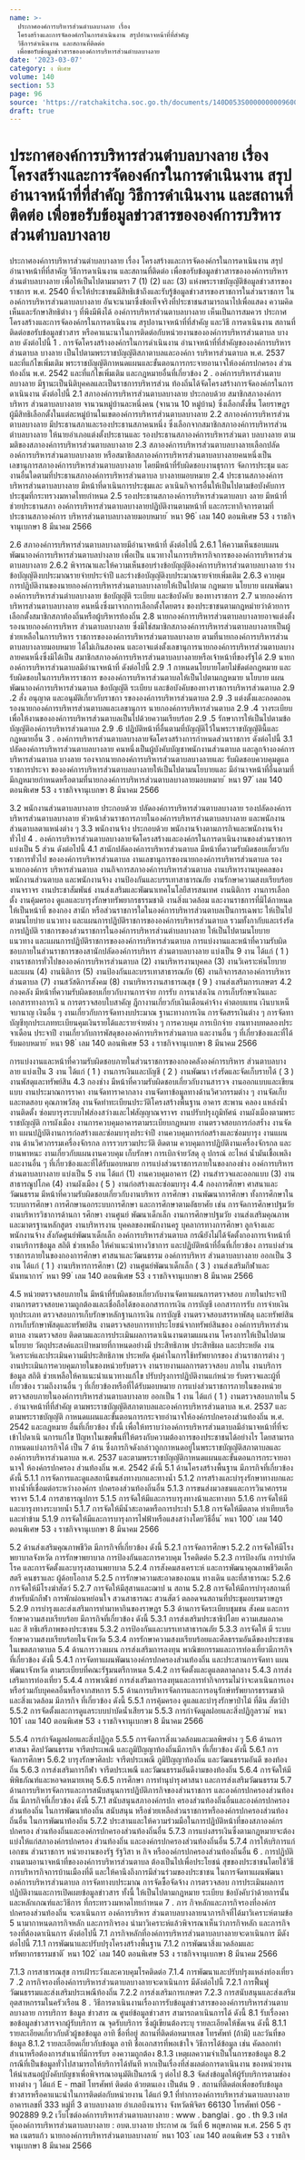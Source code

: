 ```yaml
---
name: >-
  ประกาศองค์การบริหารส่วนตำบลบางลาย เรื่อง
  โครงสร้างและการจัดองค์กรในการดำเนินงาน สรุปอำนาจหน้าที่ที่สำคัญ
  วิธีการดำเนินงาน และสถานที่ติดต่อ
  เพื่อขอรับข้อมูลข่าวสารขององค์การบริหารส่วนตำบลบางลาย
date: '2023-03-07'
category: ง พิเศษ
volume: 140
section: 53
page: 96
source: 'https://ratchakitcha.soc.go.th/documents/140D053S0000000009600.pdf'
draft: true
---
```


# ประกาศองค์การบริหารส่วนตำบลบางลาย เรื่อง โครงสร้างและการจัดองค์กรในการดำเนินงาน สรุปอำนาจหน้าที่ที่สำคัญ วิธีการดำเนินงาน และสถานที่ติดต่อ เพื่อขอรับข้อมูลข่าวสารขององค์การบริหารส่วนตำบลบางลาย

ประกาศองค์การบริหารส่วนตำบลบางลาย เรื่อง โครงสร้างและการจัดองค์กรในการดาเนินงาน สรุปอำนาจหน้าที่ที่สาคัญ วิธีการดาเนินงาน และสถานที่ติดต่อ เพื่อขอรับข้อมูลข่าวสารขององค์การบริหารส่วนตำบลบางลาย เพื่อให้เป็นไปตามมาตรา 7 (1) (2) และ (3) แห่งพระราชบัญญัติข้อมูลข่าวสารของ ราชการ พ.ศ. 2540 ที่จะให้ประชาชนมีสิทธิเข้าถึงและรับรู้ข้อมูลข่าวสารของราชการในส่วนราชการ ในองค์การบริหารส่วนตาบลบางลาย อันจะนามาซึ่งข้อเท็จจริงที่ประชาชนสามารถนาไปเพื่อแสดง ความคิดเห็นและรักษาสิทธิต่าง ๆ ที่พึงมีพึงได้ องค์การบริหารส่วนตาบลบางลาย เห็นเป็นการสมควร ประกาศโครงสร้างและการจัดองค์กรในการดาเนินงาน สรุปอานาจหน้าที่ที่สำคัญ และวิธี การดาเนินงาน สถานที่ติดต่อขอรับข้อมูลข่าวสาร หรือคาแนะนาในการติดต่อกับหน่วยงานขององค์การบริหารส่วนตาบล บางลาย ดังต่อไปนี้ 1 . การจัดโครงสร้างองค์กรในการดำเนินงาน อำนาจหน้าที่ที่สำคัญขององค์การบริหาร ส่วนตาบล บางลาย เป็นไปตามพระราชบัญญัติสภาตาบลและองค์กา รบริหารส่วนตาบล พ.ศ. 2537 และที่แก้ไขเพิ่มเติม พระราชบัญญัติกาหนดแผนและขั้นตอนการกระจายอานาจให้องค์กรปกครอง ส่วนท้องถิ่น พ.ศ. 2542 และที่แก้ไขเพิ่มเติม และกฎหมายอื่นที่เกี่ยวข้อง 2 . องค์การบริหารส่วนตาบลบางลาย มีฐานะเป็นนิติบุคคลและเป็นราชการบริหารส่วน ท้องถิ่นได้จัดโครงสร้างการจัดองค์กรในการดาเนินงาน ดังต่อไปนี้ 2.1 สภาองค์การบริหารส่วนตาบลบางลาย ประกอบด้วย สมาชิกสภาองค์การบริหาร ส่วนตาบลบางลาย จานวนหมู่บ้านละหนึ่งคน (จานวน 10 หมู่บ้าน) ซึ่งเลือกตั้งขึ้น โดยราษฎร ผู้มีสิทธิเลือกตั้งในแต่ละหมู่บ้านในเขตองค์การบริหารส่วนตาบลบางลาย 2.2 สภาองค์การบริหารส่วนตาบลบางลาย มีประธานสภาและรองประธานสภาคนหนึ่ง ซึ่งเลือกจากสมาชิกสภาองค์การบริหารส่วนตำบลบางลาย ให้นายอำเภอแต่งตั้งประธานและ รองประธานสภาองค์การบริหารส่วนตา บลบางลาย ตามมติของสภาองค์การบริหารส่วนตาบลบางลาย 2.3 สภาองค์การบริหารส่วนตาบลบางลายเลือกปลัดองค์การบริหารส่วนตาบลบางลาย หรือสมาชิกสภาองค์การบริหารส่วนตาบลบางลายคนหนึ่งเป็นเลขานุการสภาองค์การบริหารส่วนตาบลบางลาย โดยมีหน้าที่รับผิดชอบงานธุรการ จัดการประชุม และงานอื่นใดตามที่ประธานสภาองค์การบริหารส่วนตาบล บางลายมอบหมาย 2.4 ประธานสภาองค์การบริหารส่วนตาบลบางลาย มีหน้าที่ดาเนินการประชุมและ ดาเนินกิจการอื่นให้เป็นไปตามข้อบังคับการประชุมที่กระทรวงมหาดไทยกำหนด 2.5 รองประธานสภาองค์การบริหารส่วนตาบลบา งลาย มีหน้าที่ช่วยประธานสภา องค์การบริหารส่วนตาบลบางลายปฏิบัติงานตามหน้าที่ และกระทากิจการตามที่ประธานสภาองค์การ บริหารส่วนตาบลบางลายมอบหมาย ้ หนา 96 ่ เลม 140 ตอนพิเศษ 53 ง ราชกิจจานุเบกษา 8 มีนาคม 2566

2.6 สภาองค์การบริหารส่วนตาบลบางลายมีอำนาจหน้าที่ ดังต่อไปนี้ 2.6.1 ให้ความเห็นชอบแผนพัฒนาองค์การบริหารส่วนตาบลบำงลาย เพื่อเป็น แนวทางในการบริหารกิจการขององค์การบริหารส่วนตาบลบางลาย 2.6.2 พิจารณาและให้ความเห็นชอบร่างข้อบัญญัติองค์การบริหารส่วนตาบลบางลาย ร่างข้อบัญญัติงบประมาณรายจ่ายประจำปี และร่างข้อบัญญัติงบประมาณรายจ่ายเพิ่มเติม 2.6.3 ควบคุมการปฏิบัติงานของนายกองค์การบริหารส่วนตาบลบางลายให้เป็นไปตาม กฎหมาย นโยบาย แผนพัฒนาองค์การบริหารส่วนตำบลบางลาย ข้อบัญญัติ ระเบียบ และข้อบังคับ ของทางราชการ 2.7 นายกองค์การบริหารส่วนตาบลบางลาย คนหนึ่งซึ่งมาจากการเลือกตั้งโดยตรง ของประชาชนตามกฎหมำยว่าด้วยการเลือกตั้งสมาชิกสภาท้องถิ่นหรือผู้บริหารท้องถิ่น 2.8 นายกองค์การบริหารส่วนตาบลบางลายอาจแต่งตั้งรองนายกองค์การบริหาร ส่วนตาบลบางลาย ซึ่งมิใช่สมาชิกสภาองค์การบริหารส่วนตาบลบางลายเป็นผู้ช่วยเหลือในการบริหาร ราชการขององค์การบริหารส่วนตาบลบางลาย ตามที่นายกองค์การบริหารส่วนตาบลบางลายมอบหมาย ได้ไม่เกินสองคน และอาจแต่งตั้งเลขานุการนายกองค์การบริหารส่วนตาบลบางลายคนหนึ่งซึ่งมิได้เป็น สมาชิกสภาองค์การบริหารส่วนตาบลบางลายหรือเจ้าหน้าที่ของรัฐได้ 2.9 นายกองค์การบริหารส่วนตาบลมีอำนาจหน้าที่ ดังต่อไปนี้ 2.9 .1 กาหนดนโยบายโดยไม่ขัดต่อกฎหมาย และรับผิดชอบในการบริหารราชการ ขององค์การบริหารส่วนตาบลให้เป็นไปตามกฎหมาย นโยบาย แผนพัฒนาองค์การบริหารส่วนตาบล ข้อบัญญัติ ระเบียบ และข้อบังคับของทางราชการบริหารส่วนตาบล 2.9 .2 สั่ง อนุญาต และอนุมัติเกี่ยวกับราชกา รขององค์การบริหารส่วนตาบล 2.9 .3 แต่งตั้งและถอดถอนรองนายกองค์การบริหารส่วนตาบลและเลขานุการ นายกองค์การบริหารส่วนตาบล 2.9 .4 วางระเบียบเพื่อให้งานขององค์การบริหารส่วนตาบลเป็นไปด้วยความเรียบร้อย 2.9 .5 รักษาการให้เป็นไปตามข้อบัญญัติองค์การบริหารส่วนตาบล 2.9 .6 ปฏิบัติหน้าที่อื่นตามที่บัญญัติไว้ในพระราชบัญญัตินี้และกฎหมายอื่น 3 . องค์การบริหารส่วนตาบลบางลายจัดโครงสร้างการกำหนดส่วนราชการ ดังต่อไปนี้ 3.1 ปลัดองค์การบริหารส่วนตาบลบางลาย คนหนึ่งเป็นผู้บังคับบัญชาพนักงานส่วนตาบล และลูกจ้างองค์การบริหารส่วนตาบล บางลาย รองจากนายกองค์การบริหารส่วนตาบลบางลายและ รับผิดชอบควบคุมดูแลราชการประจา ขององค์การบริหารส่วนตาบลบางลายให้เป็นไปตามนโยบายและ มีอำนาจหน้าที่อื่นตามที่มีกฎหมายกำหนดหรือตามที่นายกองค์การบริหารส่วนตาบลบางลายมอบหมาย ้ หนา 97 ่ เลม 140 ตอนพิเศษ 53 ง ราชกิจจานุเบกษา 8 มีนาคม 2566

3.2 พนักงานส่วนตาบลบางลาย ประกอบด้วย ปลัดองค์การบริหารส่วนตาบลบางลาย รองปลัดองค์การบริหารส่วนตาบลบางลาย หัวหน้าส่วนราชการภายในองค์การบริหารส่วนตาบลบางลาย และพนักงานส่วนตาบลตาแหน่งต่าง ๆ 3.3 พนักงานจ้าง ประกอบด้วย พนักงานจ้างตามภารกิจและพนักงานจ้างทั่วไป 4 . องค์การบริหารส่วนตาบลบางลายจัดโครงสร้างและองค์กรในการดาเนินงานของส่วนราชการ แบ่งเป็น 5 ส่วน ดังต่อไปนี้ 4.1 สานักปลัดองค์การบริหารส่วนตาบล มีหน้าที่ความรับผิดชอบเกี่ยวกับราชการทั่วไป ขององค์การบริหารส่วนตาบล งานเลขานุการของนายกองค์การบริหารส่วนตาบล รองนายกองค์การ บริหารส่วนตาบล งานกิจการสภาองค์การบริหารส่วนตาบล งานบริหารงานบุคคลของพนักงานส่วนตาบล และพนักงานจ้าง งานป้องกันและบรรเทาสาธารณภัย งานรักษาความสงบเรียบร้อย งานจราจร งานประชาสัมพันธ์ งานส่งเสริมและพัฒนาเทคโนโลยีสารสนเทศ งานนิติการ งานการเลือกตั้ง งานคุ้มครอง ดูแลและบารุงรักษาทรัพยากรธรรมชาติ งานสิ่งแวดล้อม และงานราชการที่มิได้กาหนดให้เป็นหน้าที่ ของกอง สานัก หรือส่วนราชการใดในองค์การบริหารส่วนตาบลเป็นการเฉพาะ ให้เป็นไปตามนโยบำย แนวทาง และแผนการปฏิบัติราชการขององค์การบริหารส่วนตาบล รวมทั้งกากับและเร่งรัดการปฏิบัติ ราชการของส่วนราชการในองค์การบริหารส่วนตำบลบางลาย ให้เป็นไปตามนโยบาย แนวทาง และแผนการปฏิบัติราชการขององค์การบริหารส่วนตาบล การแบ่งงานและหน้าที่ความรับผิดชอบภายในส่วนราชการของสานักปลัดองค์การบริหาร ส่วนตาบลบางลาย แบ่งเป็น 9 งาน ได้แก่ ( 1 ) งานราชการทั่วไปขององค์การบริหารส่วนตาบล (2) งานบริหารงานบุคคล (3) งานวิเคราะห์นโยบายและแผน (4) งานนิติการ (5) งานป้องกันและบรรเทาสาธารณภัย (6) งานกิจการสภาองค์การบริหารส่วนตาบล (7) งานสวัสดิการสังคม (8) งานบริหารงานสาธารณสุข ( 9 ) งานส่งเสริมการเกษตร 4.2 กองคลัง มีหน้าที่ความรับผิดชอบเกี่ยวกับงานการจ่าย การรับ การนาส่งเงิน การเก็บรักษาเงินและเอกสารทางการเงิ น การตรวจสอบใบสาคัญ ฎีกางานเกี่ยวกับเงินเดือนค่าจ้าง ค่าตอบแทน เงินบาเหน็จบานาญ เงินอื่น ๆ งานเกี่ยวกับการจัดทางบประมาณ ฐานะทางการเงิน การจัดสรรเงินต่าง ๆ การจัดทาบัญชีทุกประเภททะเบียนคุมเงินรายได้และรายจ่ายต่าง ๆ การควบคุม การเบิกจ่าย งานทางบทดลองประจาเดือน ประจาปี งานเกี่ยวกับการพัสดุขององค์การบริหารส่วนตาบล และงานอื่น ๆ ที่เกี่ยวข้องและที่ได้รับมอบหมาย ้ หนา 98 ่ เลม 140 ตอนพิเศษ 53 ง ราชกิจจานุเบกษา 8 มีนาคม 2566

การแบ่งงานและหน้าที่ความรับผิดชอบภายในส่วนราชการของกองคลังองค์การบริหาร ส่วนตาบลบางลาย แบ่งเป็น 3 งาน ได้แก่ ( 1 ) งานการเงินและบัญชี ( 2 ) งานพัฒนา เร่งรัดและจัดเก็บรายได้ ( 3 ) งานพัสดุและทรัพย์สิน 4.3 กองช่าง มีหน้าที่ความรับผิดชอบเกี่ยวกับงานสารวจ งานออกแบบและเขียนแบบ งานประมาณการราคา งานจัดทาราคากลาง งานจัดทาข้อมูลทางด้านวิศวกรรมต่าง ๆ งานจัดเก็บและทดสอบ คุณภาพวัสดุ งานจัดทำทะเบียนประวัติโครงสร้างพื้นฐาน อาคาร สะพาน คลอง แหล่งน้ำ งานติดตั้ง ซ่อมบารุงระบบไฟส่องสว่างและไฟสัญญาณจราจร งานปรับปรุงภูมิทัศน์ งานผังเมืองตามพระราชบัญญัติ การผังเมือง งานการควบคุมอาคารตามระเบียบกฎหมาย งานตรวจสอบการก่อสร้ำง งานจัดทา แผนปฏิบัติงานการก่อสร้างและซ่อมบารุงประจำปี งานควบคุมการก่อสร้างและซ่อมบารุง งานแผนงาน ด้านวิศวกรรมเครื่องจักรกล การรวบรวมประวัติ ติดตาม ควบคุมการปฏิบัติงานเครื่องจักรกล และยานพาหนะ งานเกี่ยวกับแผนงานควบคุม เก็บรักษา การเบิกจ่ายวัสดุ อุ ปกรณ์ อะไหล่ น้ำมันเชื้อเพลิง และงานอื่น ๆ ที่เกี่ยวข้องและที่ได้รับมอบหมาย การแบ่งส่วนราชการภายในของกองช่าง องค์การบริหารส่วนตาบลบางลาย แบ่งเป็น 5 งาน ได้แก่ (1) งานควบคุมอาคาร (2) งานสำรวจและออกแบบ (3) งานสาธารณูปโภค (4) งานผังเมือง ( 5 ) งานก่อสร้างและซ่อมบารุง 4.4 กองการศึกษา ศาสนาและวัฒนธรรม มีหน้าที่ความรับผิดชอบเกี่ยวกับงานบริหาร การศึกษา งานพัฒนาการศึกษา ทั้งการศึกษาในระบบการศึกษา การศึกษานอกระบบการศึกษา และการศึกษาตามอัธยาศัย เช่น การจัดการศึกษาปฐมวัย งานบริหารวิชาการด้านกา รศึกษา งานศูนย์ พัฒนาเด็กเล็ก งานการศึกษาปฐมวัย งานส่งเสริมคุณภาพและมาตรฐานหลักสูตร งานบริหารงาน บุคคลของพนักงานครู บุคลากรทางการศึกษา ลูกจ้างและพนักงานจ้าง สังกัดศูนย์พัฒนาเด็กเล็ก องค์การบริหารส่วนตาบล กรณียังไม่ได้จัดตั้งกองการเจ้าหน้าที่ งานบริการข้อมูล สถิติ ช่วยเหลือ ให้คำแนะนำทางวิชาการ และปฏิบัติหน้าที่อื่นที่เกี่ยวข้อง การแบ่งส่วนราชการภายในของกองการศึกษา ศาสนาและวัฒนธรรม องค์การบริหาร ส่วนตาบลบางลาย ออกเป็น 3 งาน ได้แก่ ( 1 ) งานบริหารการศึกษา (2) งานศูนย์พัฒนาเด็กเล็ก ( 3 ) งานส่งเสริมกีฬาและนันทนาการ ้ หนา 99 ่ เลม 140 ตอนพิเศษ 53 ง ราชกิจจานุเบกษา 8 มีนาคม 2566

4.5 หน่วยตรวจสอบภายใน มีหน้าที่รับผิดชอบเกี่ยวกับงานจัดทาแผนการตรวจสอบ ภายในประจาปี งานการตรวจสอบความถูกต้องและเชื่อถือได้ของเอกสารการเงิน การบัญชี เอกสารการรับ การจ่ายเงินทุกประเภท ตรวจสอบการเก็บรักษาหลักฐานการเงิน การบัญชี งานตรวจสอบสรรหาพัสดุ และทรัพย์สิน การเก็บรักษาพัสดุและทรัพย์สิน งานตรวจสอบการทาประโยชน์จากทรัพย์สินของ องค์การบริหารส่วนตาบล งานตรวจสอบ ติดตามและการประเมินผลการดาเนินงานตามแผนงาน โครงการให้เป็นไปตามนโยบาย วัตถุประสงค์และเป้าหมายที่กาหนดอย่างมี ประสิทธิภาพ ประสิทธิผล และประหยัด งานวิเคราะห์และประเมินความมีประสิทธิภาพ ประหยัด คุ้มค่าในการใช้ทรัพยากรของ ส่วนราชการต่าง ๆ งานประเมินการควบคุมภายในของหน่วยรับตรวจ งานรายงานผลการตรวจสอบ ภายใน งานบริการข้อมูล สถิติ ช่วยเหลือให้คาแนะนำแนวทางแก้ไข ปรับปรุงการปฏิบัติงานแก่หน่วย รับตรวจและผู้ที่เกี่ยวข้อง รวมถึงงานอื่น ๆ ที่เกี่ยวข้องหรือที่ได้รับมอบหมาย การแบ่งส่วนราชการภายในของหน่วยตรวจสอบภายในองค์การบริหารส่วนตาบลบางลาย ออกเป็น 1 งาน ได้แก่ ( 1 ) งานตรวจสอบภายใน 5 . อำนาจหน้าที่ที่สำคัญ ตามพระราชบัญญัติสภาตาบลและองค์การบริหารส่วนตาบล พ.ศ. 2537 และตามพระราชบัญญัติ กาหนดแผนและขั้นตอนการกระจายอำนาจให้องค์กรปกครองส่วนท้องถิ่น พ.ศ. 2542 และกฎหมาย อื่นที่เกี่ยวข้อง ทั้งนี้ เพื่อให้ทราบว่าองค์การบริหารส่วนตาบลมีอำนาจหน้าที่ที่จะเข้าไปดาเนิ นการแก้ไข ปัญหาในเขตพื้นที่ให้ตรงกับความต้องการของประชาชนได้อย่างไร โดยสามารถกาหนดแบ่งภารกิจได้ เป็น 7 ด้าน ซึ่งภารกิจดังกล่าวถูกกาหนดอยู่ในพระราชบัญญัติสภาตาบลและองค์การบริหารส่วนตาบล พ.ศ. 2537 และตามพระราชบัญญัติกาหนดแผนและขั้นตอนการกระจายอานาจใ ห้องค์กรปกครอง ส่วนท้องถิ่น พ.ศ. 2542 ดังนี้ 5.1 ด้านโครงสร้างพื้นฐาน มีภารกิจที่เกี่ยวข้อง ดังนี้ 5.1.1 การจัดการและดูแลสถานีขนส่งทางบกและทางน้ำ 5.1.2 การสร้างและบำรุงรักษาทางบกและทางน้ำที่เชื่อมต่อระหว่างองค์กร ปกครองส่วนท้องถิ่นอื่น 5.1.3 การขนส่งมวลชนและการวินาศกรรมจราจร 5.1.4 การสาธารณูปการ 5.1.5 การจัดให้มีและการบารุงทางน้าและทางบก 5.1.6 การจัดให้มีและบารุงทางระบายน้ำ 5.1.7 การจัดให้มีน้ำสะอาดหรือการประปา 5.1.8 การจัดให้มีตลาด ท่าเทียบเรือและท่าข้าม 5.1.9 การจัดให้มีและการบารุงการไฟฟ้าหรือแสงสว่างโดยวิธีอื่น ้ หนา 100 ่ เลม 140 ตอนพิเศษ 53 ง ราชกิจจานุเบกษา 8 มีนาคม 2566

5.2 ด้านส่งเสริมคุณภาพชีวิต มีภารกิจที่เกี่ยวข้อง ดังนี้ 5.2.1 การจัดการศึกษา 5.2.2 การจัดให้มีโรงพยาบาลจังหวัด การรักษาพยาบาล การป้องกันและการควบคุม โรคติดต่อ 5.2.3 การป้องกัน การบำบัดโรค และการจัดตั้งและบารุงสถานพยาบาล 5.2.4 การสังคมสงเคราะห์ และการพัฒนาคุณภาพชีวิตเด็ก สตรี คนชราและ ผู้ด้อยโอกาส 5.2.5 การรักษาความสะอาดของถนน ทางเดิน และที่สาธารณะ 5.2.6 การจัดให้มีโรงฆ่าสัตว์ 5.2.7 การจัดให้มีสุสานและฌาป น สถาน 5.2.8 การจัดให้มีการบำรุงสถานที่สำหรับนักกีฬา การพักผ่อนหย่อนใจ สวนสาธารณะ สวนสัตว์ ตลอดจนสถานที่ประชุมอบรมราษฎร 5.2.9 การบำรุงและส่งเสริมการทำมาหากินของราษฎร 5.3 ด้านการจัดระเบียบชุมชน สังคม และการรักษาความสงบเรียบร้อย มีภารกิจที่เกี่ยวข้อง ดังนี้ 5.3.1 การส่งเสริมประชาธิปไตย ความเสมอภาค และ สิ ทธิเสรีภาพของประชาชน 5.3.2 การป้องกันและบรรเทาสาธารณภัย 5.3.3 การจัดให้ มี ระบบรักษาความสงบเรียบร้อยในจังหวัด 5.3.4 การรักษาความสงบเรียบร้อยและศีลธรรมอันดีของประชาชนในเขตสภาตาบล 5.4 ด้านการวางแผน การส่งเสริมการลงทุน พาณิชยกรรมและการท่องเที่ยวมีภารกิจ ที่เกี่ยวข้อง ดังนี้ 5.4.1 การจัดทาแผนพัฒนาองค์กรปกครองส่วนท้องถิ่น และประสานการจัดทา แผนพัฒนาจังหวัด ตามระเบียบที่คณะรัฐมนตรีกาหนด 5.4.2 การจัดตั้งและดูแลตลาดกลาง 5.4.3 การส่งเสริมการท่องเที่ยว 5.4.4 การพาณิชย์ การส่งเสริมการลงทุนและการทำกิจกรรมไม่ว่าจะดาเนินการเอง หรือร่วมกับบุคคลอื่นหรือจากสหการ 5.5 ด้านการบริหารจัดการและการอนุรักษ์ทรัพยากรธรรมชาติและสิ่งแวดล้อม มีภารกิจ ที่เกี่ยวข้อง ดังนี้ 5.5.1 การคุ้มครอง ดูแลและบำรุงรักษาป่าไม้ ที่ดิน สัตว์ป่า 5.5.2 การจัดตั้งและการดูแลระบบบำบัดน้ำเสียรวม 5.5.3 การกำจัดมูลฝอยและสิ่งปฏิกูลรวม ้ หนา 101 ่ เลม 140 ตอนพิเศษ 53 ง ราชกิจจานุเบกษา 8 มีนาคม 2566

5.5.4 การกำจัดมูลฝอยและสิ่งปฏิกูล 5.5.5 การจัดการสิ่งแวดล้อมและมลพิษต่าง ๆ 5.6 ด้านการศาสนา ศิลปวัฒนธรรม จารีตประเพณี และภูมิปัญญาท้องถิ่นมีภารกิจ ที่เกี่ยวข้อง ดังนี้ 5.6.1 การจัดการศึกษา 5.6.2 บารุงรักษาศิลปะ จารีตประเพณี ภูมิปัญญาท้องถิ่น และวัฒนธรรมอันดี ของท้องถิ่น 5.6.3 การส่งเสริมการกีฬา จารีตประเพณี และวัฒนธรรมอันดีงามของท้องถิ่น 5.6.4 การจัดให้มีพิพิธภัณฑ์และหอจดหมายเหตุ 5.6.5 การศึกษา การทำนุบำรุงศาสนา และการส่งเสริมวัฒนธรรม 5.7 ด้านการบริหารจัดการและการสนับสนุนการปฏิบัติภารกิจของส่วนราชการ และองค์กรปกครองส่วนท้องถิ่น มีภารกิจที่เกี่ยวข้อง ดังนี้ 5.7.1 สนับสนุนสภาองค์กรปก ครองส่วนท้องถิ่นอื่นและองค์กรปกครองส่วนท้องถิ่น ในการพัฒนาท้องถิ่น สนับสนุน หรือช่วยเหลือส่วนราชการหรือองค์กรปกครองส่วนท้องถิ่นอื่น ในการพัฒนาท้องถิ่น 5.7.2 ประสานและให้ความร่วมมือในการปฏิบัติหน้าที่ของสภาองค์กรปกครอง ส่วนท้องถิ่นและองค์กรปกครองส่วนท้องถิ่นอื่น 5.7.3 การแบ่งสรรเงินซึ่งตามกฎหมายจะต้องแบ่งให้แก่สภาองค์กรปกครอง ส่วนท้องถิ่น และองค์กรปกครองส่วนท้องถิ่นอื่น 5.7.4 การให้บริการแก่เอกชน ส่วนราชการ หน่วยงานของรัฐ รัฐวิสา ห กิจ หรือองค์กรปกครองส่วนท้องถิ่นอื่น 6 . การปฏิบัติงานตามอานาจหน้าที่ขององค์การบริหารส่วนตาบล ต้องเป็นไปเพื่อประโยชน์ สุขของประชาชนโดยใช้วิธีการบริหารกิจการบ้านเมืองที่ดี และให้คานึงถึงการมีส่วนร่วมของประชาชน ในการจัดทาแผนพัฒนาองค์การบริหารส่วนตาบล การจัดทางบประมาณ การจัดซื้อจัดจ้าง การตรวจสอบ การประเมินผลการปฏิบัติงานและการเปิดเผยข้อมูลข่าวสาร ทั้งนี้ ให้เป็นไปตามกฎหมาย ระเบียบ ข้อบังคับว่าด้วยการนั้นและหลักเกณฑ์และวิธีการ ที่กระทรวงมหาดไทยกำหนด 7 . ภาร กิจหลักและภารกิจรองที่องค์กรปกครองส่วนท้องถิ่น จะดาเนินการ องค์การบริหาร ส่วนตาบลบางลายนาภารกิจที่ได้มาวิเคราะห์ตามข้อ 5 นามากาหนดภารกิจหลัก และภารกิจรอง นำมาวิเคราะห์แล้วพิจารณาเห็นว่าภารกิจหลัก และภารกิจรองที่ต้องดาเนินการ ดังต่อไปนี้ 7.1 ภารกิจหลักที่องค์การบริหารส่วนตาบลบางลายจะดาเนินการ มีดังต่อไปนี้ 7.1.1 การพัฒนาและปรับปรุงโครงสร้างพื้นฐาน 7.1.2 การพัฒนาสิ่งแวดล้อมและทรัพยากรธรรมชาติ ้ หนา 102 ่ เลม 140 ตอนพิเศษ 53 ง ราชกิจจานุเบกษา 8 มีนาคม 2566

7.1.3 การสาธารณสุข การเฝ้าระวังและควบคุมโรคติดต่อ 7.1.4 การพัฒนาและปรับปรุงแหล่งท่องเที่ยว 7 .2 ภารกิจรองที่องค์การบริหารส่วนตาบลบางลายจะดาเนินการ มีดังต่อไปนี้ 7.2.1 การฟื้นฟูวัฒนธรรมและส่งเสริมประเพณีท้องถิ่น 7.2.2 การส่งเสริมการเกษตร 7.2.3 การสนับสนุนและส่งเสริมอุตสาหกรรมในครัวเรือน 8 . วิธีการดาเนินงานเรื่องการรับข้อมูลข่าวสารขององค์การบริหารส่วนตาบลบางลาย การบริการ ข้อมูล ข่าวสาร ณ ศูนย์ข้อมูลข่าวสาร สามารถดาเนินการได้ ดังนี้ 8.1 รับเรื่องคาขอข้อมูลข่าวสารจากผู้รับบริการ ณ จุดรับบริการ ซึ่งผู้เขียนต้องระบุ รายละเอียดให้ชัดเจน ดังนี้ 8.1.1 รายละเอียดเกี่ยวกับตัวผู้ขอข้อมูล อาทิ ชื่อที่อยู่ สถานที่ติดต่อหมายเลข โทรศัพท์ (ถ้ามี) และวันที่ขอข้อมูล 8.1.2 รายละเอียดเกี่ยวกับข้อมูล อาทิ ชื่อเอกสารที่พอเข้าใจ วิธีการได้ข้อมูล เช่น คัดลอกทำสำเนาหรือต้องการสำเนาที่มีการรับร องความถูกต้อง 8.1.3 เหตุผลความจำเป็นในการขอข้อมูล 8.2 กรณีที่เป็นข้อมูลทั่วไปสามารถให้บริการได้ทันที หากเป็นเรื่องที่ส่งผลต่อการดาเนินงาน ของหน่วยงาน ให้นำเสนอผู้บังคับบัญชาเพื่อพิจารณาอนุมัติเป็นกรณี ๆ ต่อไป 8.3 จัดส่งข้อมูลให้ผู้รับบริการตามช่องทางต่าง ๆ ได้แก่ E - mail โทรศัพท์ ติดต่อ ด้วยตนเอง เป็นต้น 9 . สถานที่ติดต่อเพื่อขอรับข้อมูลข่าวสารหรือคาแนะนำในการติดต่อกับหน่วยงาน ได้แก่ 9.1 ที่ทำการองค์การบริหารส่วนตาบลบางลาย อาคารเลขที่ 333 หมู่ที่ 3 ตาบลบางลาย อำเภอบึงนาราง จังหวัดพิจิตร 66130 โทรศัพท์ 056 - 902889 9.2 เว็บไซต์องค์การบริหารส่วนตาบลบางลาย : www . banglai . go . th 9.3 เฟสบุ๊คองค์การบริหารส่วนตาบลบางลาย : อบต.บางลาย ประกาศ ณ วันที่ 6 พฤษภาคม พ.ศ. 256 5 สุรพล เนตรแก้ว นายกองค์การบริหารส่วนตาบลบางลาย ้ หนา 103 ่ เลม 140 ตอนพิเศษ 53 ง ราชกิจจานุเบกษา 8 มีนาคม 2566
